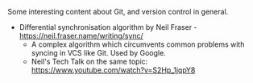 Some interesting content about Git, and version control in general.

- Differential synchronisation algorithm by Neil Fraser - https://neil.fraser.name/writing/sync/ 
  - A complex algorithm which circumvents common problems with syncing in VCS like Git. Used by Google.
  - Neil's Tech Talk on the same topic: https://www.youtube.com/watch?v=S2Hp_1jqpY8
